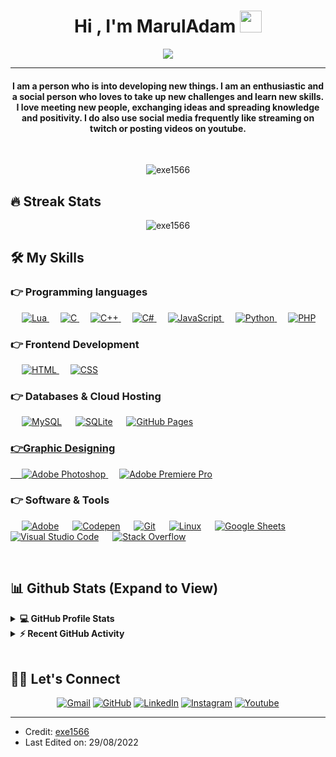 
<h1 align="center">Hi , I'm MarulAdam <img src="https://media.giphy.com/media/hvRJCLFzcasrR4ia7z/giphy.gif" width="35"></h1>
<p align="center">
  <a href="https://github.com/DenverCoder1/readme-typing-svg"><img src="https://readme-typing-svg.herokuapp.com?lines=Full+Stack+Developer;Graphic%20Designer;Game+Developer;Always%20learning%20new%20things&center=true&width=500&height=50"></a>
</p>
<hr/>
<h4 align="center">I am a person who is into developing new things. I am an enthusiastic and a social person who loves to take up new challenges and learn new skills. I love meeting new people, exchanging ideas and spreading knowledge and positivity. I do also use social media frequently like streaming on twitch or posting videos on youtube.</h4>
<br>
<p align="center"> <img src="https://komarev.com/ghpvc/?username=exe1566&label=Profile%20views&color=0e75b6&style=plastic" alt="exe1566" /> </p>

## 🔥 Streak Stats
<p align="center"><img src="https://github-readme-streak-stats.herokuapp.com/?user=exe1566&theme=algolia" alt="exe1566"  /></p>


## 🛠️ My Skills

### 👉 Programming languages

<p align="left">
   &emsp;
   <a href="https://www.lua.org/" target="_blank">
    <img alt="Lua" src="https://img.shields.io/badge/Lua-Lua-white">
  </a>
  &emsp; 
  <a href="https://www.cprogramming.com/" target="_blank"> 
    <img alt="C" src="https://img.shields.io/badge/C%20-%232370ED.svg?logo=c&logoColor=white">
  </a> 
  &emsp;
  <a href="https://www.w3schools.com/cpp/" target="_blank"> 
    <img alt="C++" src="https://img.shields.io/badge/C++%20-%2300599C.svg?logo=c%2B%2B&logoColor=white">
  </a>
  &emsp;
  <a href="https://www.w3schools.com/c#/" target="_blank"> 
    <img alt="C#" src="https://img.shields.io/badge/C%23-C%23-white">
  </a> 
  &emsp;
  <a href="https://developer.mozilla.org/en-US/docs/Web/JavaScript" target="_blank"> 
     <img alt="JavaScript" src="https://img.shields.io/badge/JavaScript%20-%23F7DF1E.svg?logo=javascript&logoColor=black">
   </a>
  &emsp;
   <a href="https://www.python.org" target="_blank">
    <img alt="Python" src="https://img.shields.io/badge/Python%20-%2314354C.svg?logo=python&logoColor=white">
  </a>
  &emsp;
  <a href="https://www.php.net/">
    <img alt="PHP" src="https://img.shields.io/badge/PHP-%23777BB4.svg?logo=php&logoColor=white"/>
  </a>
</p>

### 👉 Frontend Development
<p align="left"> 
  &emsp; 
  <a href="https://www.w3.org/html/" target="_blank"> 
   <img alt="HTML" src="https://img.shields.io/badge/HTML5%20-%23E34F26.svg?logo=html5&logoColor=white">
  </a>   
  &emsp;
  <a href="https://www.w3schools.com/css/" target="_blank">
    <img alt="CSS" src="https://img.shields.io/badge/CSS%20-%231572B6.svg?logo=css3&logoColor=white">
  </a> 
</p>

### 👉 Databases & Cloud Hosting
<p align="left">
  &emsp;
    <a href="https://www.mysql.com/"><img alt="MySQL" src="https://img.shields.io/badge/MySQL-%2300f.svg?style=flat&llogo=mysql&logoColor=white"></a>
  &emsp;
    <a href="https://www.sqlite.org/"><img alt="SQLite" src ="https://img.shields.io/badge/sqlite-%2307405e.svg?style=flat&logo=sqlite&logoColor=white"/></a>
  &emsp;
    <a href="https://www.github.com"><img alt="GitHub Pages" src="https://img.shields.io/badge/GitHub%20Pages-%23327FC7.svg?style=flat&llogo=github&logoColor=white">
 </p>
 
### 👉Graphic Designing
<p align="left">
  &emsp;
  <a href="https://www.adobe.com/in/products/photoshop.html" target="_blank"> 
   <img alt="Adobe Photoshop" src="https://img.shields.io/badge/Adobe Photoshop-%2300f.svg?style=flat&logo=adobepremierepro&logoColor=white"/>
  </a>
    &emsp;
  <a href="https://www.adobe.com/in/products/premiere.html" target="_blank"> 
   <img alt="Adobe Premiere Pro" src="https://img.shields.io/badge/Adobe Premiere Pro-%2300f.svg?style=flat&logo=adobepremierepro&logoColor=white"/>
  </a>
 </p>

 ### 👉 Software & Tools
 
<p>
  &emsp;
    <a href="#"><img alt="Adobe" src="https://img.shields.io/badge/Adobe%20-%23FF0000.svg?logo=adobe&logoColor=white"></a>
  &emsp;
    <a href="#"><img alt="Codepen" src="https://img.shields.io/badge/Codepen-000000.svg?logo=codepen&logoColor=white"></a>
  &emsp;
    <a href="#"><img alt="Git" src="https://img.shields.io/badge/Git%20-%23F05033.svg?logo=git&logoColor=white"></a>
  &emsp;
    <a href="#"><img alt="Linux" src="https://img.shields.io/badge/Linux-FCC624?style=flat&logo=linux&logoColor=black"></a>
  &emsp;
    <a href="#"><img alt="Google Sheets" src="https://img.shields.io/badge/Google%20Sheets%20-%2334A853.svg?logo=google%20sheets&logoColor=white"></a>
  &emsp;
    <a href="#"><img alt="Visual Studio Code" src="https://img.shields.io/badge/Visual%20Studio%20Code-0078d7.svg?logo=visual-studio-code&logoColor=white"></a>
  &emsp;
    <a href="#"><img alt="Stack Overflow" src="https://img.shields.io/badge/-Stack%20Overflow-FE7A16?logo=stack-overflow&logoColor=white"></a>
  &emsp;
</p>

<br/>

## 📊 Github Stats (Expand to View) 


<details> 
  <summary><b>💻 GitHub Profile Stats</b></summary>
  <br/>
  <p align="center">
    <a href="https://github.com/exe1566/github-readme-stats"><img alt="exe1566's Github Stats" src="https://github-readme-stats.vercel.app/api?username=exe1566&show_icons=true&count_private=true&theme=algolia" height="192px"/></a>
<br/>
  &nbsp;
	  <img src="https://github-readme-stats.vercel.app/api/top-langs?username=exe1566&show_icons=true&locale=en&layout=compact&theme=algolia" alt="exe1566" height="192px"/>
  <br/>
  <b>Note:</b> Top languages is only a metric of the languages my public code consists of and doesn't reflect experience or skill level.
  </p>
</details>


<details>
  <summary><b>⚡ Recent GitHub Activity</b></summary>
  <br/>
   <a href="https://github.com/exe1566"><img alt="exe's Activity Graph" src="https://activity-graph.herokuapp.com/graph?username=exe1566&custom_title=exe1566's%20Contribution%20Graph&theme=react-dark" /></a>
  <br/>

</details>

<br/>

## 🙋‍♀️ Let's Connect
<p align="center">
	<a href="exesponsorship@gmail.com"><img src="https://img.icons8.com/bubbles/50/000000/gmail.png" alt="Gmail"/></a>
	<a href="https://github.com/exe1566"><img src="https://img.icons8.com/bubbles/50/000000/github.png" alt="GitHub"/></a>
	<a href="https://www.linkedin.com/in/emre-kaplan-35333a204/"><img src="https://img.icons8.com/bubbles/50/000000/linkedin.png" alt="LinkedIn"/></a>
	<a href="https://instagram.com/exe1566"><img src="https://img.icons8.com/bubbles/50/000000/instagram.png" alt="Instagram"/></a>
	<a href="https://www.youtube.com/channel/UCxb8LbwM8sNsDmcaKBZiLRw"><img src="https://img.icons8.com/bubbles/50/000000/youtube.png" alt="Youtube"/></a>
	
</p>

<hr/>

* Credit: [exe1566](https://github.com/exe1566)
* Last Edited on: 29/08/2022
